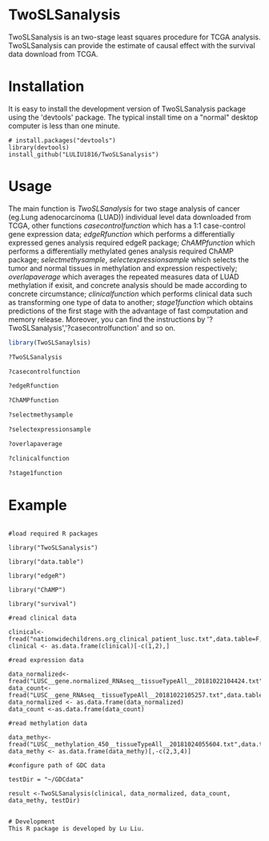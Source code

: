 # TwoSLSanalysis

TwoSLSanalysis is an  two-stage least squares procedure for TCGA analysis. TwoSLSanalysis can provide the estimate of causal effect with the survival data download from TCGA.


# Installation

It is easy to install the development version of TwoSLSanalysis package using the 'devtools' package. The typical install time on a "normal" desktop computer is less than one minute.

```
# install.packages("devtools")
library(devtools)
install_github("LULIU1816/TwoSLSanalysis")
```


# Usage

The main function is *TwoSLSanalysis* for two stage analysis of cancer (eg.Lung adenocarcinoma (LUAD)) individual level data downloaded from TCGA, other functions *casecontrolfunction* which has a 1:1 case-control gene expression data; *edgeRfunction* which performs a differentially expressed genes analysis required edgeR package; *ChAMPfunction* which performs a differentially methylated genes analysis required ChAMP package; *selectmethysample*, *selectexpressionsample* which selects the tumor and normal tissues in methylation and expression respectively; *overlapaverage* which averages the repeated measures data of LUAD methylation if exisit, and concrete analysis should be made according to concrete circumstance; *clinicalfunction* which performs clinical data such as transforming one type of data to another; *stage1function* which obtains predictions of the first stage with the advantage of fast computation and memory release.  Moreover, you can find the instructions by '?TwoSLSanalysis','?casecontrolfunction' and so on. 
```R
library(TwoSLSanaylsis)

?TwoSLSanalysis

?casecontrolfunction

?edgeRfunction

?ChAMPfunction

?selectmethysample

?selectexpressionsample

?overlapaverage

?clinicalfunction

?stage1function
```

# Example
```

#load required R packages

library("TwoSLSanalysis")

library("data.table")

library("edgeR")

library("ChAMP")

library("survival")

#read clinical data

clinical<-fread("nationwidechildrens.org_clinical_patient_lusc.txt",data.table=F,head=T)
clinical <- as.data.frame(clinical)[-c(1,2),]

#read expression data

data_normalized<-fread("LUSC__gene.normalized_RNAseq__tissueTypeAll__20181022104424.txt",data.table=F,head=T)
data_count<-fread("LUSC__gene_RNAseq__tissueTypeAll__20181022105257.txt",data.table=F,head=T)
data_normalized <- as.data.frame(data_normalized)
data_count <-as.data.frame(data_count)

#read methylation data

data_methy<-fread("LUSC__methylation_450__tissueTypeAll__20181024055604.txt",data.table=F,head=T)
data_methy <- as.data.frame(data_methy)[,-c(2,3,4)]

#configure path of GDC data

testDir = "~/GDCdata"

result <-TwoSLSanalysis(clinical, data_normalized, data_count, data_methy, testDir) 


# Development
This R package is developed by Lu Liu.
```
